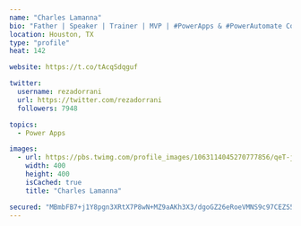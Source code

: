 ```yaml
---
name: "Charles Lamanna"
bio: "Father | Speaker | Trainer | MVP | #PowerApps & #PowerAutomate Community Super User | YouTuber Right-pointing triangle http://youtube.com/c/rezadorrani | Learn - Share - Clockwise rightwards and leftwards open circle arrows"
location: Houston, TX
type: "profile"
heat: 142

website: https://t.co/tAcqSdqguf

twitter:
  username: rezadorrani
  url: https://twitter.com/rezadorrani
  followers: 7948

topics:
  - Power Apps

images:
  - url: https://pbs.twimg.com/profile_images/1063114045270777856/qeT-jpWr_400x400.jpg
    width: 400
    height: 400
    isCached: true
    title: "Charles Lamanna"

secured: "MBmbFB7+j1Y8pgn3XRtX7P8wN+MZ9aAKh3X3/dgoGZ26eRoeVMNS9c97CEZS5YJY60fBnz6XIkXiIm5aGrWLBiNVeRHAOaoQQaIlPwqP3nfYx6WLDK6wE9m7nUbL4jVqUk/EECx7kaMIvEFB6GGd23F0A0RQLaSrkarZBsSGJd64pzZ9/apENGjvWk9LE4ZeEMt6Qy9bUuWh3JF3aXdVPVRwyWvIIyqxyqLkSwbXClD0Zz5/At99R8rfDlWouk1YuYb4001/xjkvyU0qW5xUlymMxYy8Rxw0FHIJkmEJpBQJUs7TWxtjCQsSTVJGFISfP70qWZDOeWCxkuhtGhF0bw7Jg/DGcrC/O+UO35tiPaZqL++3SH8feNAuVV3j3U85VX7RjPOoyNZ/2Y97+5ltSY20ntQTCA2ChUcjouyvB7s=;s2Cs54WtAAKhy/gfZk5N5A=="
---
```


